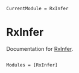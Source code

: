 ```@meta
CurrentModule = RxInfer
```

# RxInfer

Documentation for [RxInfer](https://github.com/bvdmitri/RxInfer.jl).

```@index
```

```@autodocs
Modules = [RxInfer]
```
